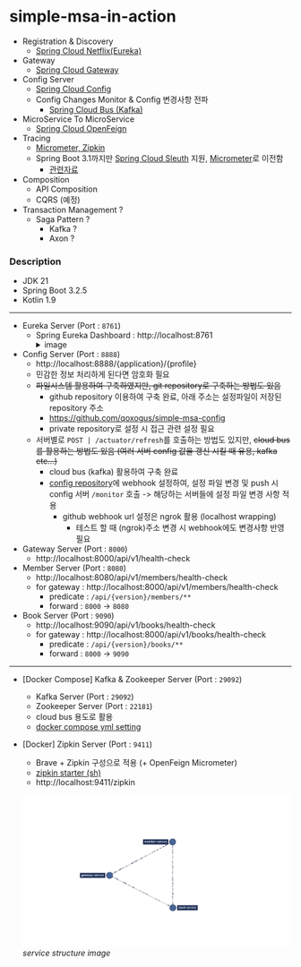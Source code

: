 # simple-msa-in-action

* Registration & Discovery
  * [Spring Cloud Netflix(Eureka)](https://cloud.spring.io/spring-cloud-netflix/reference/html/)
* Gateway
  * [Spring Cloud Gateway](https://cloud.spring.io/spring-cloud-gateway/reference/html/)
* Config Server
  * [Spring Cloud Config](https://docs.spring.io/spring-cloud-config/docs/current/reference/html/)
  * Config Changes Monitor & Config 변경사항 전파 
    * [Spring Cloud Bus (Kafka)](https://cloud.spring.io/spring-cloud-bus/reference/html/)
* MicroService To MicroService
  * [Spring Cloud OpenFeign](https://spring.io/projects/spring-cloud-openfeign)
* Tracing
  * [Micrometer, Zipkin](https://micrometer.io/)
  * Spring Boot 3.1까지만 [Spring Cloud Sleuth](https://spring.io/projects/spring-cloud-sleuth) 지원, [Micrometer](https://micrometer.io/)로 이전함
    * [관련자료](https://docs.spring.io/spring-cloud-sleuth/docs/current-SNAPSHOT/reference/html/)
* Composition
  * API Composition
  * CQRS (예정)
* Transaction Management ?
  * Saga Pattern ?
    * Kafka ?
    * Axon ?


### Description
* JDK 21
* Spring Boot 3.2.5
* Kotlin 1.9

---

* Eureka Server (Port : `8761`)
  * Spring Eureka Dashboard : http://localhost:8761
    <details>
    <summary>image</summary>
    <div markdown="1">
      <img src="./image/eureka-screenshot.png" alt="eureka-screenshot">
    </div>
    </details>
* Config Server (Port : `8888`)
  * http://localhost:8888/{application}/{profile}
  * 민감한 정보 처리하게 된다면 암호화 필요
  * ~~파일시스템 활용하여 구축하였지만, git repository로 구축하는 방법도 있음~~
    * github repository 이용하여 구축 완료, 아래 주소는 설정파일이 저장된 repository 주소
    * https://github.com/qoxogus/simple-msa-config
    * private repository로 설정 시 접근 관련 설정 필요
  * 서버별로 `POST | /actuator/refresh`를 호출하는 방법도 있지만, ~~cloud bus를 활용하는 방법도 있음 (여러 서버 config 값을 갱신 시킬 때 유용, kafka etc...)~~
    * cloud bus (kafka) 활용하여 구축 완료
    * [config repository](https://github.com/qoxogus/simple-msa-config)에 webhook 설정하여, 설정 파일 변경 및 push 시 config 서버 `/monitor` 호출 -> 해당하는 서버들에 설정 파일 변경 사항 적용
      * github webhook url 설정은 ngrok 활용 (localhost wrapping)
        * 테스트 할 때 (ngrok)주소 변경 시 webhook에도 변경사항 반영 필요
* Gateway Server (Port : `8000`)
  * http://localhost:8000/api/v1/health-check
* Member Server (Port : `8080`)
  * http://localhost:8080/api/v1/members/health-check
  * for gateway : http://localhost:8000/api/v1/members/health-check
    * predicate : `/api/{version}/members/**`
    * forward : `8000` -> `8080`
* Book Server (Port : `9090`)
  * http://localhost:9090/api/v1/books/health-check
  * for gateway : http://localhost:8000/api/v1/books/health-check
    * predicate : `/api/{version}/books/**`
    * forward : `8000` -> `9090`

---

* [Docker Compose] Kafka & Zookeeper Server (Port : `29092`)
  * Kafka Server (Port : `29092`)
  * Zookeeper Server (Port : `22181`)
  * cloud bus 용도로 활용
  * [docker compose yml setting](docker/kafka/docker-compose.yml)
* [Docker] Zipkin Server (Port : `9411`)
  * Brave + Zipkin 구성으로 적용 (+ OpenFeign Micrometer)
  * [zipkin starter (sh)](docker/zipkin/zipkin-starter.sh)
  * http://localhost:9411/zipkin

  ![](./image/service-structure-screenshot.png)*service structure image*